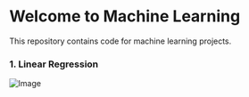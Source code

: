 # Welcome to Machine Learning ###

This repository contains code for machine learning projects.

### 1. Linear Regression

![Image](https://github.com/user-attachments/assets/2e6773ec-10b8-4bd1-9dae-638ed6b902cf)
